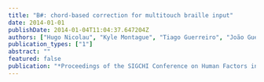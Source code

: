 ```yaml
---
title: "B#: chord-based correction for multitouch braille input"
date: 2014-01-01
publishDate: 2014-01-04T11:04:37.647204Z
authors: ["Hugo Nicolau", "Kyle Montague", "Tiago Guerreiro", "João Guerreiro", "Vicki L Hanson"]
publication_types: ["1"]
abstract: ""
featured: false
publication: "*Proceedings of the SIGCHI Conference on Human Factors in Computing Systems*"
---
```


